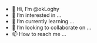 - 👋 Hi, I’m @okLoghy
- 👀 I’m interested in ...
- 🌱 I’m currently learning ...
- 💞️ I’m looking to collaborate on ...
- 📫 How to reach me ...

<!---
okLoghy/okLoghy is a ✨ special ✨ repository because its `README.md` (this file) appears on your GitHub profile.
You can click the Preview link to take a look at your changes.
--->
